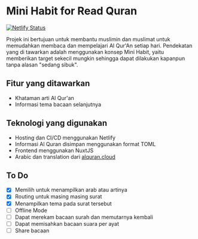 # Mini Habit for Read Quran

[![Netlify Status](https://api.netlify.com/api/v1/badges/1edc3496-5c58-4858-b053-3a8dc9cc6391/deploy-status)](https://app.netlify.com/sites/baca-quran/deploys)

Projek ini bertujuan untuk membantu muslimin dan muslimat untuk memudahkan membaca dan mempelajari Al Qur'An setiap hari. Pendekatan yang di tawarkan adalah menggunakan konsep Mini Habit, yaitu memberikan target sekecil mungkin sehingga dapat dilakukan kapanpun tanpa alasan "sedang sibuk". 

## Fitur yang ditawarkan

* Khataman arti Al Qur'an
* Informasi tema bacaan selanjutnya

## Teknologi yang digunakan

* Hosting dan CI/CD menggunakan Netlify
* Informasi Al Quran disimpan menggunakan format TOML
* Frontend menggunakan NuxtJS
* Arabic dan translation dari [alquran.cloud](https://alquran.cloud)

## To Do

- [x] Memilih untuk menampilkan arab atau artinya 
- [x] Routing untuk masing masing surat 
- [x] Menampilkan tema pada surat tersebut
- [ ] Offline Mode
- [ ] Dapat merekam bacaan surah dan memutarnya kembali
- [ ] Dapat memisahkan bacaan suara per ayat
- [ ] Share bacaan 